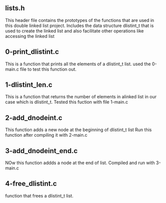 ## lists.h
This header file contains the prototypes of the functions that are used in this double linked list project.
Includes the data structure dlistint_t that is used to create the linked list and also facilitate other operations like accessing the linked list

## 0-print_dlistint.c
This is a function that prints all the elements of a dlistint_t list.
used the 0-main.c file to test this function out.

## 1-dlistint_len.c
This is a function that returns the number of elements in alinked list in our case which is dlistint_t.
Tested this fuction with file 1-main.c

## 2-add_dnodeint.c
This function adds a new node at the beginning of dlistint_t list
Run this function after compiling it with 2-main.c

## 3-add_dnodeint_end.c
NOw this function addds a node at the end of list.
Compiled and run with 3-main.c

## 4-free_dlistint.c
function that frees a dlistint_t list.
